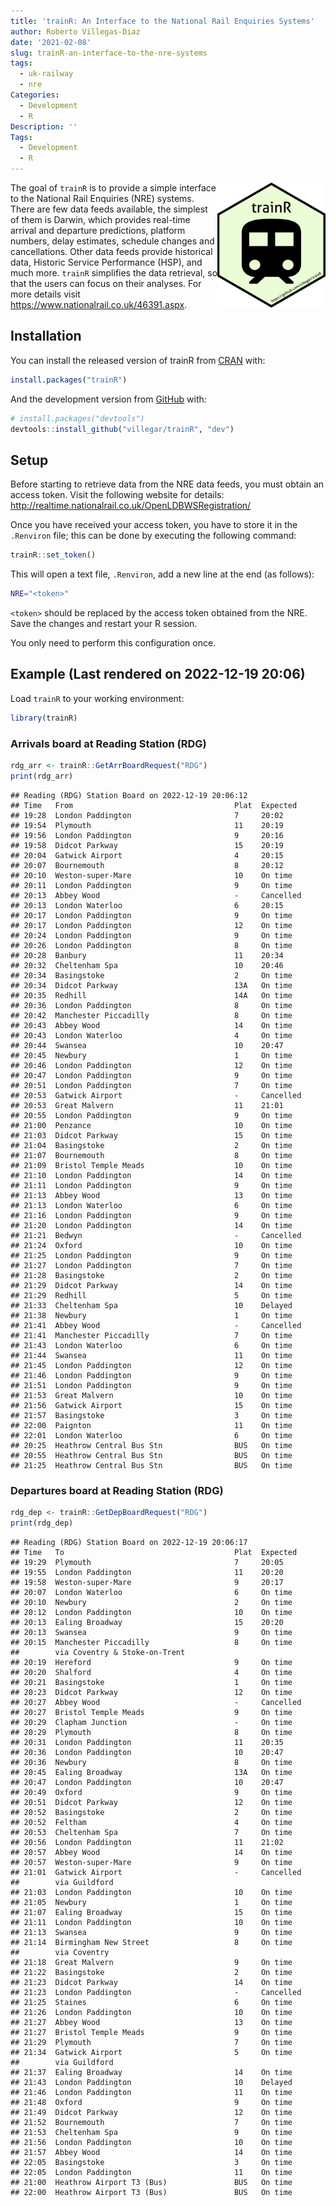 ```yaml
---
title: 'trainR: An Interface to the National Rail Enquiries Systems'
author: Roberto Villegas-Diaz
date: '2021-02-08'
slug: trainR-an-interface-to-the-nre-systems
tags:
  - uk-railway
  - nre
Categories:
  - Development
  - R
Description: ''
Tags:
  - Development
  - R
---
```


<img src="https://raw.githubusercontent.com/villegar/trainR/main/inst/images/logo.png" alt="logo" align="right" height=200px/>

The goal of `trainR` is to provide a simple interface to the 
National Rail Enquiries (NRE) systems. There are few data feeds 
available, the simplest of them is Darwin, which provides real-time 
arrival and departure predictions, platform numbers, delay estimates, 
schedule changes and cancellations. Other data feeds provide historical 
data, Historic Service Performance (HSP), and much more. `trainR` 
simplifies the data retrieval, so that the users can focus on their 
analyses. For more details visit 
https://www.nationalrail.co.uk/46391.aspx.

## Installation

You can install the released version of trainR from [CRAN](https://CRAN.R-project.org) with:

``` r
install.packages("trainR")
```

And the development version from [GitHub](https://github.com/) with:

``` r
# install.packages("devtools")
devtools::install_github("villegar/trainR", "dev")
```

## Setup
Before starting to retrieve data from the NRE data feeds, you must obtain an access token. 
Visit the following website for details: http://realtime.nationalrail.co.uk/OpenLDBWSRegistration/

Once you have received your access token, you have to store it in the `.Renviron` file; this can be 
done by executing the following command:


```r
trainR::set_token()
```

This will open a text file, `.Renviron`, add a new line at the end (as follows):

```bash
NRE="<token>"
```

`<token>` should be replaced by the access token obtained from the NRE. Save the changes and restart 
your R session.

You only need to perform this configuration once.

## Example (Last rendered on 2022-12-19 20:06)

Load `trainR` to your working environment:

```r
library(trainR)
```

### Arrivals board at Reading Station (RDG)


```r
rdg_arr <- trainR::GetArrBoardRequest("RDG")
print(rdg_arr)
```

```
## Reading (RDG) Station Board on 2022-12-19 20:06:12
## Time   From                                    Plat  Expected
## 19:28  London Paddington                       7     20:02
## 19:54  Plymouth                                11    20:19
## 19:56  London Paddington                       9     20:16
## 19:58  Didcot Parkway                          15    20:19
## 20:04  Gatwick Airport                         4     20:15
## 20:07  Bournemouth                             8     20:12
## 20:10  Weston-super-Mare                       10    On time
## 20:11  London Paddington                       9     On time
## 20:13  Abbey Wood                              -     Cancelled
## 20:13  London Waterloo                         6     20:15
## 20:17  London Paddington                       9     On time
## 20:17  London Paddington                       12    On time
## 20:24  London Paddington                       9     On time
## 20:26  London Paddington                       8     On time
## 20:28  Banbury                                 11    20:34
## 20:32  Cheltenham Spa                          10    20:46
## 20:34  Basingstoke                             2     On time
## 20:34  Didcot Parkway                          13A   On time
## 20:35  Redhill                                 14A   On time
## 20:36  London Paddington                       8     On time
## 20:42  Manchester Piccadilly                   8     On time
## 20:43  Abbey Wood                              14    On time
## 20:43  London Waterloo                         4     On time
## 20:44  Swansea                                 10    20:47
## 20:45  Newbury                                 1     On time
## 20:46  London Paddington                       12    On time
## 20:47  London Paddington                       9     On time
## 20:51  London Paddington                       7     On time
## 20:53  Gatwick Airport                         -     Cancelled
## 20:53  Great Malvern                           11    21:01
## 20:55  London Paddington                       9     On time
## 21:00  Penzance                                10    On time
## 21:03  Didcot Parkway                          15    On time
## 21:04  Basingstoke                             2     On time
## 21:07  Bournemouth                             8     On time
## 21:09  Bristol Temple Meads                    10    On time
## 21:10  London Paddington                       14    On time
## 21:11  London Paddington                       9     On time
## 21:13  Abbey Wood                              13    On time
## 21:13  London Waterloo                         6     On time
## 21:16  London Paddington                       9     On time
## 21:20  London Paddington                       14    On time
## 21:21  Bedwyn                                  -     Cancelled
## 21:24  Oxford                                  10    On time
## 21:25  London Paddington                       9     On time
## 21:27  London Paddington                       7     On time
## 21:28  Basingstoke                             2     On time
## 21:29  Didcot Parkway                          14    On time
## 21:29  Redhill                                 5     On time
## 21:33  Cheltenham Spa                          10    Delayed
## 21:38  Newbury                                 1     On time
## 21:41  Abbey Wood                              -     Cancelled
## 21:41  Manchester Piccadilly                   7     On time
## 21:43  London Waterloo                         6     On time
## 21:44  Swansea                                 11    On time
## 21:45  London Paddington                       12    On time
## 21:46  London Paddington                       9     On time
## 21:51  London Paddington                       9     On time
## 21:53  Great Malvern                           10    On time
## 21:56  Gatwick Airport                         15    On time
## 21:57  Basingstoke                             3     On time
## 22:00  Paignton                                11    On time
## 22:01  London Waterloo                         6     On time
## 20:25  Heathrow Central Bus Stn                BUS   On time
## 20:55  Heathrow Central Bus Stn                BUS   On time
## 21:25  Heathrow Central Bus Stn                BUS   On time
```

### Departures board at Reading Station (RDG)


```r
rdg_dep <- trainR::GetDepBoardRequest("RDG")
print(rdg_dep)
```

```
## Reading (RDG) Station Board on 2022-12-19 20:06:17
## Time   To                                      Plat  Expected
## 19:29  Plymouth                                7     20:05
## 19:55  London Paddington                       11    20:20
## 19:58  Weston-super-Mare                       9     20:17
## 20:07  London Waterloo                         6     On time
## 20:10  Newbury                                 2     On time
## 20:12  London Paddington                       10    On time
## 20:13  Ealing Broadway                         15    20:20
## 20:13  Swansea                                 9     On time
## 20:15  Manchester Piccadilly                   8     On time
##        via Coventry & Stoke-on-Trent           
## 20:19  Hereford                                9     On time
## 20:20  Shalford                                4     On time
## 20:21  Basingstoke                             1     On time
## 20:23  Didcot Parkway                          12    On time
## 20:27  Abbey Wood                              -     Cancelled
## 20:27  Bristol Temple Meads                    9     On time
## 20:29  Clapham Junction                        -     On time
## 20:29  Plymouth                                8     On time
## 20:31  London Paddington                       11    20:35
## 20:36  London Paddington                       10    20:47
## 20:36  Newbury                                 8     On time
## 20:45  Ealing Broadway                         13A   On time
## 20:47  London Paddington                       10    20:47
## 20:49  Oxford                                  9     On time
## 20:51  Didcot Parkway                          12    On time
## 20:52  Basingstoke                             2     On time
## 20:52  Feltham                                 4     On time
## 20:53  Cheltenham Spa                          7     On time
## 20:56  London Paddington                       11    21:02
## 20:57  Abbey Wood                              14    On time
## 20:57  Weston-super-Mare                       9     On time
## 21:01  Gatwick Airport                         -     Cancelled
##        via Guildford                           
## 21:03  London Paddington                       10    On time
## 21:05  Newbury                                 1     On time
## 21:07  Ealing Broadway                         15    On time
## 21:11  London Paddington                       10    On time
## 21:13  Swansea                                 9     On time
## 21:14  Birmingham New Street                   8     On time
##        via Coventry                            
## 21:18  Great Malvern                           9     On time
## 21:22  Basingstoke                             2     On time
## 21:23  Didcot Parkway                          14    On time
## 21:23  London Paddington                       -     Cancelled
## 21:25  Staines                                 6     On time
## 21:26  London Paddington                       10    On time
## 21:27  Abbey Wood                              13    On time
## 21:27  Bristol Temple Meads                    9     On time
## 21:29  Plymouth                                7     On time
## 21:34  Gatwick Airport                         5     On time
##        via Guildford                           
## 21:37  Ealing Broadway                         14    On time
## 21:43  London Paddington                       10    Delayed
## 21:46  London Paddington                       11    On time
## 21:48  Oxford                                  9     On time
## 21:49  Didcot Parkway                          12    On time
## 21:52  Bournemouth                             7     On time
## 21:53  Cheltenham Spa                          9     On time
## 21:56  London Paddington                       10    On time
## 21:57  Abbey Wood                              14    On time
## 22:05  Basingstoke                             3     On time
## 22:05  London Paddington                       11    On time
## 21:00  Heathrow Airport T3 (Bus)               BUS   On time
## 22:00  Heathrow Airport T3 (Bus)               BUS   On time
```
